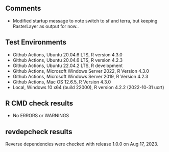 ## Comments

- Modified startup message to note switch to sf and terra, but keeping RasterLayer as output for now..

## Test Environments

- Github Actions, Ubuntu 20.04.6 LTS, R version 4.3.0
- Github Actions, Ubuntu 20.04.6 LTS, R version 4.2.3
- Github Actions, Ubuntu 22.04.2 LTS, R development
- Github Actions, Microsoft Windows Server 2022, R Version 4.3.0
- Github Actions, Microsoft Windows Server 2019, R Version 4.2.3
- Github Actions, Mac OS 12.6.5, R Version 4.3.0
- Local, Windows 10 x64 (build 22000), R version 4.2.2 (2022-10-31 ucrt)

## R CMD check results

- No ERRORS or WARNINGS

## revdepcheck results

Reverse dependencies were checked with release 1.0.0 on Aug 17, 2023.  
